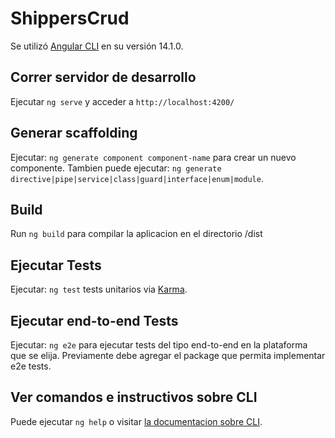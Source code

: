 # ShippersCrud

Se utilizó [Angular CLI](https://github.com/angular/angular-cli) en su versión 14.1.0.

## Correr servidor de desarrollo

Ejecutar `ng serve` y acceder a `http://localhost:4200/`

## Generar scaffolding 

Ejecutar: `ng generate component component-name` para crear un nuevo componente. Tambien puede ejecutar: `ng generate directive|pipe|service|class|guard|interface|enum|module`.

## Build

Run `ng build` para compilar la aplicacion en el directorio /dist

## Ejecutar Tests

Ejecutar: `ng test` tests unitarios via [Karma](https://karma-runner.github.io).

## Ejecutar end-to-end Tests

Ejecutar: `ng e2e` para ejecutar tests del tipo end-to-end en la plataforma que se elija. Previamente debe agregar el package que permita implementar e2e tests.

## Ver comandos e instructivos sobre CLI

Puede ejecutar `ng help` o visitar [la documentacion sobre CLI](https://angular.io/cli).

